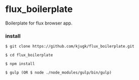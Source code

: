 # flux_boilerplate
Boilerplate for flux browser app.

### install

```
$ git clone https://github.com/kjugk/flux_boilerplate.git

$ cd flux_boilerplate

$ npm install

$ gulp (OR $ node ./node_modules/gulp/bin/gulp)
```

